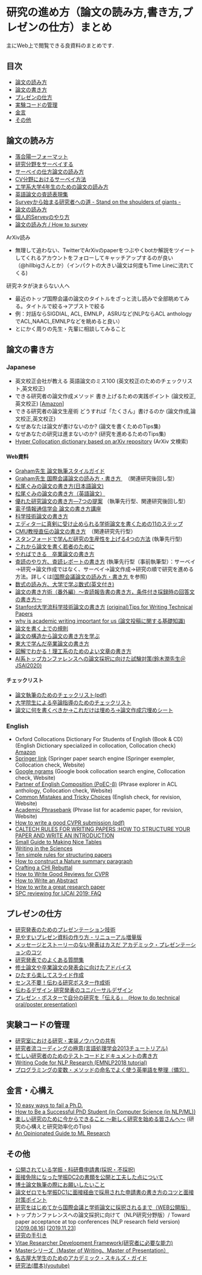 # 研究の進め方（論文の読み方,書き方,プレゼンの仕方）まとめ  

主にWeb上で閲覧できる良資料のまとめです.  

## 目次
- [論文の読み方](#read)  
- [論文の書き方](#write)  
- [プレゼンの仕方](#presentation)  
- [実験コードの管理](#code) 
- [金言](#advice)
- [その他](#others)

## 論文の読み方<a name="read"></a>

- [落合陽一フォーマット](https://www.slideshare.net/Ochyai/1-ftma15?ref=http://lafrenze.hatenablog.com/entry/2015/08/04/120205)
- [研究分野をサーベイする](https://www.slideshare.net/iTooooooooooooT/itolab-how-to-survey-2017)
- [サーベイの仕方論文の読み方](https://written.4403.biz/source/how-to-survey.pdf)
- [CV分野におけるサーベイ方法](https://www.slideshare.net/HirokatsuKataoka/ss-43935588)  
- [工学系大学4年生のための論文の読み方](https://www.slideshare.net/ychtanaka/4-89034938)  
- [英語論文の査読表現集](https://staff.aist.go.jp/a.ohta/japanese/study/Review_ex_top.htm)  
- [Surveyから始まる研究者への道 - Stand on the shoulders of giants -](https://www.slideshare.net/RyosukeAraki/survey-stand-on-the-shoulders-of-giants)  
- [論文の読み方](https://speakerdeck.com/kaityo256/how-to-survey)  
- [個人的Serveyのやり方](https://mocobt.hatenablog.com/entry/2020/05/13/021133)  
- [論文の読み方 / How to survey](https://speakerdeck.com/kaityo256/how-to-survey)  

ArXiv読み
- 無理して追わない、TwitterでArXivのpaperをつぶやくbotか解説をツイートしてくれるアカウントをフォローしてキャッチアップするのが良い（@hillbigさんとか）（インパクトの大きい論文は何度もTime Lineに流れてくる)

研究ネタが決まらない人へ
- 最近のトップ国際会議の論文のタイトルをざっと流し読みで全部眺めてみる。タイトルで絞る→アブストで絞る
- 例：対話ならSIGDIAL, ACL, EMNLP，ASRUなど(NLPならACL anthologyでACL,NAACL,EMNLPなどを眺めると良い）
- とにかく周りの先生・先輩に相談してみること

## 論文の書き方<a name="write"></a>

### Japanese
- 英文校正会社が教える 英語論文のミス100 (英文校正のためのチェックリスト,英文校正)
- できる研究者の論文作成メソッド 書き上げるための実践ポイント (論文校正,英文校正) [[Amazon](https://www.amazon.co.jp/gp/product/4061556274)]
- できる研究者の論文生産術 どうすれば「たくさん」書けるのか (論文作成,論文校正,英文校正) 
- なぜあなたは論文が書けないのか? (論文を書くためのTips集) 
- なぜあなたの研究は進まないのか? (研究を進めるためのTips集)
- [Hyper Collocation dictionary based on arXiv repository](https://hypcol.marutank.net/ja/) (ArXiv 文検索)

#### Web資料  
- [Graham先生 論文執筆スタイルガイド](http://www.phontron.com/paper-guide.php)
- [Graham先生 国際会議論文の読み方・書き方 ](http://phontron.com/slides/neubig15nlptutorial.pdf)　（関連研究後回し型）
- [松尾ぐみの論文の書き方(日本語論文)](http://ymatsuo.com/japanese/ronbun_jpn.html)
- [松尾ぐみの論文の書き方（英語論文）](http://ymatsuo.com/japanese/ronbun_eng.html)
- [優れた研究論文の書き方―7つの提案](https://www.slideshare.net/kdmsnr/writing-a-paper-seven-suggestions) （執筆先行型、関連研究後回し型）
- [電子情報通信学会 論文の書き方講座](https://www.ieice.org/~cs-edit/magazine/ronbun_kouza.html)
- [科学技術論文の書き方](http://www.okada-lab.org/Ronbun/TableOfContents.php)　
- [エディターに真剣に受け止められる学術論文を書くための11のステップ](http://www.respiratoryinvestigation.com/pb/assets/raw/Health%20Advance/journals/resinv/Respiratory-Seminar2015.pdf)
- [CMU教授直伝の論文の書き方](http://yamaguchiyuto.hatenablog.com/entry/2016/01/18/154613)　（関連研究先行型）
- [スタンフォードで学んだ研究の生産性を上げる4つの方法](https://note.mu/ryosuzuki/n/ndae1d84d6103) (執筆先行型)
- [これから論文を書く若者のために](http://www7b.biglobe.ne.jp/~satoki/ronbun/kyo/korekara/korekara.html)
- [やればできる　卒業論文の書き方](http://www015.upp.so-net.ne.jp/notgeld/sotsuron.html)
- [査読のやり方、査読レポートの書き方](http://scienceandtechnology.jp/archives/12812)
(執筆先行型（事前執筆型）：サーベイ→研究→論文作成ではなく、サーベイ→論文作成→研究の順で研究を進める方法。詳しくは[[国際会議論文の読み方・書き方 ](http://phontron.com/slides/neubig15nlptutorial.pdf)を参照)
- [数式の読み方、大学で学ぶ数式(英文付き)](http://www.comp.tmu.ac.jp/yosihiro/teaching/how-to-read.pdf)
- [論文の書き方術（番外編）～査読報告書の書き方，条件付き採録時の回答文の書き方～](http://www.ieice.org/~cs-edit/magazine/hp/kakikata/kaitou.pdf)  
- [Stanford大学流科学技術論文の書き方](http://hontolab.org/tips-for-research-activity/tips-for-writing-technical-papers/) [(original)Tips for Writing Technical Papers](https://cs.stanford.edu/people/widom/paper-writing.html)  
- [why is academic writing important for us (論文投稿に関する基礎知識)](https://speakerdeck.com/eumesy/why-is-academic-writing-important-for-us)   
- [論文を書く上での規則](https://qiita.com/Ishotihadus/items/d6088aec3632545833e8)  
- [論文の構造から論文の書き方を学ぶ](http://www.nutrepi.m.u-tokyo.ac.jp/publication/review_j/3686.pdf)  
- [東大で学んだ卒業論文の書き方](http://fwds.hatenadiary.jp/entry/20050703/1120380314)  
- [図解でわかる！理工系のためのよい文章の書き方](https://writing.fukuchi.org/toc.html)  
- [AI系トップカンファレンスへの論文採択に向けた試験対策(鈴木潤先生＠JSAI2020)](https://www.ai-gakkai.or.jp/jsai2020/wp-content/uploads/sites/10/2020/06/jsai2020_tutorial_suzuki_ver2.pdf)  
 
#### チェックリスト
- [論文執筆のためのチェックリスト(pdf)](http://kanamori.cs.tsukuba.ac.jp/docs/writing_paper_checklist.pdf)
- [大学院生による卒論指導のためのチェックリスト](http://www.aise.ics.saitama-u.ac.jp/~gotoh/ChecklistForMasterStudents.html)
- [論文に何を書くべきか→これだけは埋めろ→論文作成穴埋めシート](http://readingmonkey.blog45.fc2.com/blog-entry-563.html)

### English
- Oxford Collocations Dictionary For Students of English (Book & CD) (English Dictionary specialized in collocation, Collocation check) [Amazon](https://www.amazon.co.jp/Oxford-Collocations-Dictionary-Students-English/dp/0194325385)
- [Springer link](https://link.springer.com/) (Springer paper search engine (Springer exempler, Collocation check, Website)
- [Google ngrams](https://books.google.com/ngrams) (Google book collocation search engine, Collocation check, Website)
- [Partner of English Composition (PoEC-β)](http://www.cl.ecei.tohoku.ac.jp/poec/sentsearch/) (Phrase explorer in ACL anthology, Collocation check, Website)
- [Common Mistakes and Tricky Choices](http://englishplus.com/grammar/mistcont.htm) (English check, for revision, Website)
- [Academic Phrasebank](http://www.phrasebank.manchester.ac.uk/) (Phrase list for academic paper, for revision, Website)  
- [How to write a good CVPR submission (pdf)](https://billf.mit.edu/sites/default/files/documents/cvprPapers.pdf)  
- [CALTECH RULES FOR WRITING PAPERS :HOW TO STRUCTURE YOUR PAPER AND WRITE AN INTRODUCTION](https://web.stanford.edu/group/mcnollgast/cgi-bin/wordpress/wp-content/uploads/2013/10/CALTECH.RUL_..pdf)
- [Small Guide to Making Nice Tables](https://www.inf.ethz.ch/personal/markusp/teaching/guides/guide-tables.pdf)
- [Writing in the Sciences](https://www.coursera.org/learn/sciwrite)
- [Ten simple rules for structuring papers](http://journals.plos.org/ploscompbiol/article/file?id=10.1371/journal.pcbi.1005619&type=printable) 
- [How to construct a Nature summary paragraph
](http://s3-service-broker-live-19ea8b98-4d41-4cb4-be4c-d68f4963b7dd.s3.amazonaws.com/uploads/ckeditor/attachments/7808/2c_Summary_para.pdf)  
- [Crafting a CHI Rebuttal](http://benjgorman.com/writing-chi-rebuttals/)  
- [How to Write Good Reviews for CVPR](https://www.dropbox.com/s/725p60wcajbb8xh/How%20to%20Review%20for%20CVPR.pptx?dl=0#)  
- [How to Write an Abstract](https://users.ece.cmu.edu/~koopman/essays/abstract.html)  
- [How to write a great research paper](https://www.microsoft.com/en-us/research/academic-program/write-great-research-paper/)  
- [SPC reviewing for IJCAI 2019: FAQ](http://u.cs.biu.ac.il/~sarit/IJCAI2019/FAQ-SPC.html)  

## プレゼンの仕方<a name="presentation"></a>

- [研究発表のためのプレゼンテーション技術](https://www.slideshare.net/ShinnosukeTakamichi/ss-48987441)
- [見やすいプレゼン資料の作り方 - リニューアル増量版](https://www.slideshare.net/yutamorishige50/ss-41321443)
- [メッセージとストーリーのない発表はカスだ アカデミック・プレゼンテーションのコツ](https://www.slideshare.net/KeiGomi/ss-81275254)
- [研究発表でのよくある質問集](http://kanamori.cs.tsukuba.ac.jp/docs/presentation_faqs.html) 
- [修士論文や卒業論文の発表会に向けたアドバイス](http://blog.chase-dream.com/2013/02/03/3113)
- [ひたすら楽してスライド作成](https://www.slideshare.net/MasanoriMorise/ss-89422938)  
- [センス不要！伝わる研究ポスター作成術](http://k-connex.kyoto-u.ac.jp/ja/wp-content/uploads/sites/2/2016/07/160711-posterseminar-pub.pdf)  
- [伝わるデザイン 研究発表のユニバーサルデザイン](http://tsutawarudesign.com/index.html)  
- [プレゼン・ポスターで自分の研究を「伝える」　(How to do technical oral/poster presentation)](https://www.slideshare.net/ToshihikoYamasaki/how-to-do-technical-oralposter-presentation)  

## 実験コードの管理<a name="code"></a>

- [研究室における研究・実装ノウハウの共有](https://www.slideshare.net/naoakiokazaki/ss-59403900)
- [研究者流コーディングの極意(言語処理学会2013チュートリアル)](http://www.chokkan.org/publication/coding-for-researchers.pdf)  
- [忙しい研究者のためのテストコードとドキュメントの書き方](https://qiita.com/NaokiHamada/items/0689cd85fb3e1adcda1a)  
- [Writing Code for NLP Research (EMNLP2018 tutorial)](https://docs.google.com/presentation/d/17NoJY2SnC2UMbVegaRCWA7Oca7UCZ3vHnMqBV4SUayc/edit#slide=id.p)  
- [プログラミングの変数・メソッドの命名でよく使う英単語を整理（備忘）](https://arakan-pgm-ai.hatenablog.com/entry/2019/04/15/000000)

## 金言・心構え<a name="advice"></a>

- [10 easy ways to fail a Ph.D.](http://matt.might.net/articles/ways-to-fail-a-phd/)  
- [How to Be a Successful PhD Student (in Computer Science (in NLP/ML))](https://www.cs.jhu.edu/~mdredze/publications/HowtoBeaSuccessfulPhDStudent.pdf)  
- [楽しい研究のために今からできること 〜新しく研究を始める皆さんへ〜](https://www.slideshare.net/RyosukeAraki/ss-136687597) (研究の心構えと研究効率化のTips)   
- [An Opinionated Guide to ML Research](http://joschu.net/blog/opinionated-guide-ml-research.html)  

## その他<a name="others"></a>

- [公開されている学振・科研費申請書(採択・不採択)](https://xn--w8yz0bc56a.com/proven-proposal/)  
- [面接免除になった学振DC2の書類を公開と工夫した点について](https://kenyu-life.com/2018/09/20/gakushin/)  
- [博士論文執筆の際にお願いしたいこと](https://member.ipmu.jp/yuji.tachikawa/misc/dron.html)  
- [論文ゼロでも学振DC1に面接経由で採用された申請書の書き方のコツと面接対策ポイント](http://ocoshite.me/how-to-get-gakushin-dc1)  
- [研究をはじめてから国際会議と学術論文に採択されるまで（WEB公開版）](https://speakerdeck.com/kyama0321/yan-jiu-wohazimetekaraguo-ji-hui-yi-toxue-shu-lun-wen-nicai-ze-sarerumade-webgong-kai-ban)  
- トップカンファレンスへの論文採択に向けて（NLP研究分野版）/ Toward paper acceptance at top conferences (NLP research field version)[[2019.08.16](https://www.slideshare.net/JunSuzuki21/2019-0826-yansinvitedtalk)] [[2019.11.23](https://www.slideshare.net/JunSuzuki21/20191123jsaiinvitedtalk-205359389)]
- [研究の手引き](http://www.s.fpu.ac.jp/fujino/Lecture/discipline.html)  
- [Vitae Researcher Development Framework(研究者に必要な能力)](https://jrecin.jst.go.jp/seek/SeekVitaeInformation)  
- [Masterシリーズ（Master of Writing、Master of Presentation）](https://www.rikkyo.ac.jp/about/activities/fd/cdshe.html)  
- [名古屋大学生のためのアカデミック・スキルズ・ガイド](http://www.cshe.nagoya-u.ac.jp/asg/index.html)  
- [研究法(暦本)(youtube)](https://www.youtube.com/watch?v=vn0cL7fxYh8&feature=youtu.be)  
